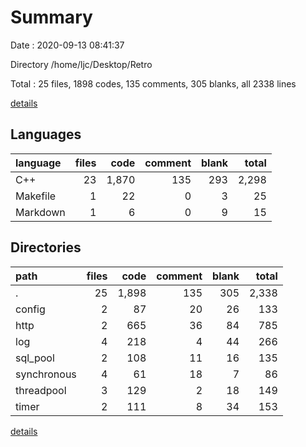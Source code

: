 # Summary

Date : 2020-09-13 08:41:37

Directory /home/ljc/Desktop/Retro

Total : 25 files,  1898 codes, 135 comments, 305 blanks, all 2338 lines

[details](details.md)

## Languages
| language | files | code | comment | blank | total |
| :--- | ---: | ---: | ---: | ---: | ---: |
| C++ | 23 | 1,870 | 135 | 293 | 2,298 |
| Makefile | 1 | 22 | 0 | 3 | 25 |
| Markdown | 1 | 6 | 0 | 9 | 15 |

## Directories
| path | files | code | comment | blank | total |
| :--- | ---: | ---: | ---: | ---: | ---: |
| . | 25 | 1,898 | 135 | 305 | 2,338 |
| config | 2 | 87 | 20 | 26 | 133 |
| http | 2 | 665 | 36 | 84 | 785 |
| log | 4 | 218 | 4 | 44 | 266 |
| sql_pool | 2 | 108 | 11 | 16 | 135 |
| synchronous | 4 | 61 | 18 | 7 | 86 |
| threadpool | 3 | 129 | 2 | 18 | 149 |
| timer | 2 | 111 | 8 | 34 | 153 |

[details](details.md)
